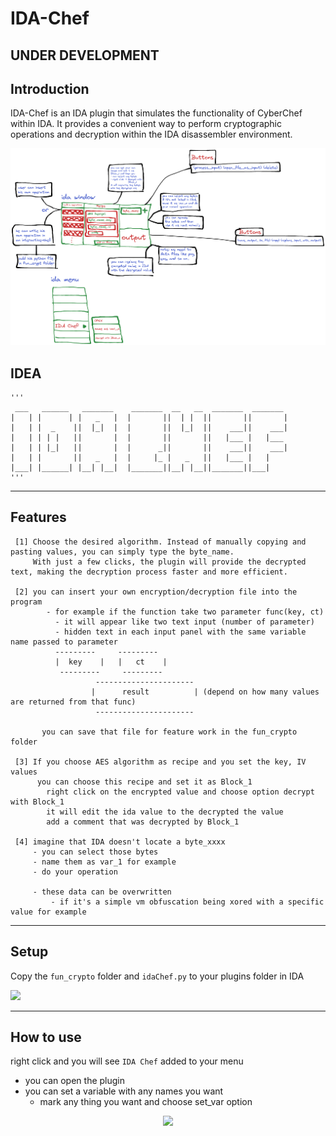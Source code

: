 # IDA-Chef
## UNDER DEVELOPMENT
## Introduction
IDA-Chef is an IDA plugin that simulates the functionality of CyberChef within IDA. It provides a convenient way to perform cryptographic operations and decryption within the IDA disassembler environment.



![](https://github.com/s00ra/IDA-Chef/blob/main/project%20desc.png)

## IDEA
```
'''
 ___   ______   _______    _______  __   __  _______  _______ 
|   | |      | |   _   |  |       ||  | |  ||       ||       |
|   | |  _    ||  |_|  |  |       ||  |_|  ||    ___||    ___|
|   | | | |   ||       |  |       ||       ||   |___ |   |___ 
|   | | |_|   ||       |  |      _||       ||    ___||    ___|
|   | |       ||   _   |  |     |_ |   _   ||   |___ |   |    
|___| |______| |__| |__|  |_______||__| |__||_______||___|    
'''
```
-----------
 Features
-----------
     [1] Choose the desired algorithm. Instead of manually copying and pasting values, you can simply type the byte_name. 
         With just a few clicks, the plugin will provide the decrypted text, making the decryption process faster and more efficient.
     
     [2] you can insert your own encryption/decryption file into the program
            - for example if the function take two parameter func(key, ct)
              - it will appear like two text input (number of parameter)
              - hidden text in each input panel with the same variable name passed to parameter
              ---------     ---------
              |  key    |   |   ct    |
               ---------     ---------
                       ----------------------
                      |      result          | (depend on how many values are returned from that func)
                       ----------------------

           you can save that file for feature work in the fun_crypto folder
    
     [3] If you choose AES algorithm as recipe and you set the key, IV values
          you can choose this recipe and set it as Block_1
            right click on the encrypted value and choose option decrypt with Block_1
            it will edit the ida value to the decrypted the value 
            add a comment that was decrypted by Block_1
 
     [4] imagine that IDA doesn't locate a byte_xxxx
         - you can select those bytes 
         - name them as var_1 for example
         - do your operation
         
         - these data can be overwritten
             - if it's a simple vm obfuscation being xored with a specific value for example

-----------
## Setup
Copy the `fun_crypto` folder and `idaChef.py` to your plugins folder in IDA

![](https://github.com/s00ra/IDA-Chef/assets/120357712/f4dbec4e-2587-46b8-bda6-44a8e87abce2)

-----------
## How to use
right click and you will see `IDA Chef` added to your menu
  - you can open the plugin
  - you can set a variable with any names you want
    - mark any thing you want and choose set_var option

<p align="center" width="100%">
    <img src="https://github.com/s00ra/IDA-Chef/assets/120357712/d290110a-4910-4c6b-bb21-194d135231d6"> 
</p>
